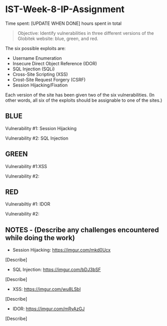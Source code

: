 # IST-Week-8-IP-Assignment

Time spent: [UPDATE WHEN DONE] hours spent in total

> Objective: Identify vulnerabilities in three different versions of the Globitek website: blue, green, and red.

The six possible exploits are:
* Username Enumeration
* Insecure Direct Object Reference (IDOR)
* SQL Injection (SQLi)
* Cross-Site Scripting (XSS)
* Crost-Site Request Forgery (CSRF)
* Session Hijacking/Fixation

Each version of the site has been given two of the six vulnerabilities. (In other words, all six of the exploits should be assignable to one of the sites.)

## BLUE
Vulnerability #1: Session Hijacking

Vulnerability #2: SQL Injection

## GREEN
Vulnerability #1:XSS

Vulnerability #2:

## RED
Vulnerabiltiy #1: IDOR

Vulnerability #2:

## NOTES - (Describe any challenges encountered while doing the work)
* Session Hijacking: https://imgur.com/mkd0Ucx
 
[Describe]
 
* SQL Injection: https://imgur.com/bDJ3bSF

[Describe]
 
* XSS: https://imgur.com/wu8LSbI

[Describe]
 
* IDOR: https://imgur.com/mRyAzGJ

[Describe]

